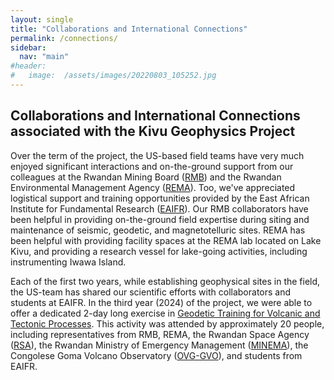 ```yaml
---
layout: single
title: "Collaborations and International Connections"
permalink: /connections/
sidebar:
  nav: "main"
#header:
#   image:  /assets/images/20220803_105252.jpg
---
```



## Collaborations and International Connections  associated with the Kivu Geophysics Project

Over the term of the project, the US-based field teams have very much enjoyed significant interactions
and on-the-ground support from our colleagues at the Rwandan Mining Board ([RMB](https://www.rmb.gov.rw/)) and the Rwandan Environmental
Management Agency ([REMA](https://www.rema.gov.rw)).  Too, we've appreciated logistical support and training opportunities provided by
the East African Institute for Fundamental Research ([EAIFR](https://eaifr.org/)).  Our RMB collaborators have been helpful in providing
on-the-ground field expertise during siting and maintenance of seismic, geodetic, and magnetotelluric sites.  REMA
has been helpful with providing facility spaces at the REMA lab located on Lake Kivu, and providing a research vessel
for lake-going activities, including instrumenting Iwawa Island.

Each of the first two years, while establishing geophysical sites in the field, the US-team has shared our scientific
efforts with collaborators and students at EAIFR.  In the third year (2024) of the project, we were able to offer a dedicated
2-day long exercise in [Geodetic Training for Volcanic and Tectonic Processes](training).  This activity was attended by
approximately 20 people, including representatives from RMB, REMA, the Rwandan Space Agency ([RSA](https://space.gov.rw/)), 
the Rwandan Ministry of Emergency Management ([MINEMA](https://www.minema.gov.rw/)), the Congolese Goma Volcano Observatory ([OVG-GVO](https://ovg-rdc.cd/)), and students from EAIFR.
